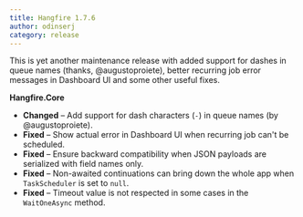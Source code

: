 ```yaml
---
title: Hangfire 1.7.6
author: odinserj
category: release
---
```


This is yet another maintenance release with added support for dashes in queue names (thanks, @augustoproiete), better recurring job error messages in Dashboard UI and some other useful fixes.

**Hangfire.Core**

* **Changed** – Add support for dash characters (`-`) in queue names (by @augustoproiete).
* **Fixed** – Show actual error in Dashboard UI when recurring job can't be scheduled.
* **Fixed** – Ensure backward compatibility when JSON payloads are serialized with field names only.
* **Fixed** – Non-awaited continuations can bring down the whole app when `TaskScheduler` is set to `null`.
* **Fixed** – Timeout value is not respected in some cases in the `WaitOneAsync` method.
